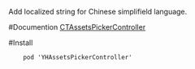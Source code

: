 Add localized string for Chinese simplifield language.

#Documention
[CTAssetsPickerController](https://github.com/chiunam/CTAssetsPickerController)

#Install

		pod 'YHAssetsPickerController'